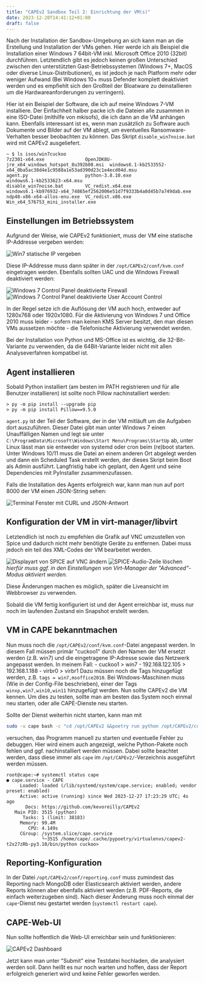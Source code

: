 ```yaml
---
title: "CAPEv2 Sandbox Teil 2: Einrichtung der VM(s)"
date: 2023-12-20T14:41:12+01:00
draft: false
---
```


Nach der Installation der Sandbox-Umgebung an sich kann man an die Erstellung und Installation der VMs gehen.
Hier werde ich als Beispiel die Installation einer Windows 7 64bit-VM inkl. Microsoft Office 2010 (32bit) durchführen.
Letztendlich gibt es jedoch keinen großen Unterschied zwischen den unterstützten Gast-Betriebssystemen (Windows 7+,
MacOS oder diverse Linux-Distributionen), es ist jedoch je nach Platform mehr oder weniger Aufwand (Bei Windows 10+ 
muss Defender komplett deaktiviert werden und es empfiehlt sich den Großteil der Bloatware zu deinstallieren um die
Hardwareanforderungen zu verringern).

Hier ist ein Beispiel der Software, die ich auf meine Windows 7-VM installiere. Der Einfachheit halber packe ich die
Dateien alle zusammen in eine ISO-Datei (mithilfe von mkisofs), die ich dann an die VM anhängen kann. Ebenfalls
interessant ist es, wenn man zusätzlich zu Software auch Dokumente und Bilder auf der VM ablegt, um eventuelles
Ransomware-Verhalten besser beobachten zu können. Das Skript `disable_win7noise.bat` wird mit CAPEv2 ausgeliefert.

```
~ $ ls isos/win7cuckoo 
7z2301-x64.exe               OpenJDK8U-jre_x64_windows_hotspot_8u392b08.msi  windows6.1-kb2533552-x64_0ba5ac38d4e1c9588a1e53ad390d23c1e4ecd04d.msu
agent.py                     python-3.8.10.exe                               windows6.1-kb2533623-x64.msu
disable_win7noise.bat        VC_redist.x64.exe                               windows6.1-kb976932-x64_74865ef2562006e51d7f9333b4a8d45b7a749dab.exe
ndp48-x86-x64-allos-enu.exe  VC_redist.x86.exe                               Win_x64_576753_mini_installer.exe
```

## Einstellungen im Betriebssystem

Aufgrund der Weise, wie CAPEv2 funktioniert, muss der VM eine statische IP-Addresse vergeben werden:

![Win7 statische IP vergeben](/img/blog/2023-cape/win7-static-ip.png)

Diese IP-Addresse muss dann später in der `/opt/CAPEv2/conf/kvm.conf` eingetragen werden.
Ebenfalls sollten UAC und die Windows Firewall deaktiviert werden:

![Windows 7 Control Panel deaktivierte Firewall](/img/blog/2023-cape/win7_firew.png)
![Windows 7 Control Panel deaktivierte User Account Control](/img/blog/2023-cape/win7_uac.png)

In der Regel setze ich die Auflösung der VM auch hoch, entweder auf 1280x768 oder 1920x1080. Für die Aktivierung von
Windows 7 und Office 2010 muss leider - sofern man keinen KMS Server besitzt, den man diesen VMs aussetzen möchte - die
Telefonische Aktivierung verwendet werden.

Bei der Installation von Python und MS-Office ist es wichtig, die 32-Bit-Variante zu verwenden, da die 64Bit-Variante
leider nicht mit allen Analyseverfahren kompatibel ist.

## Agent installieren

Sobald Python installiert (am besten im PATH registrieren und für alle Benutzer installieren) 
ist sollte noch Pillow nachinstalliert werden:

```
> py -m pip install --upgrade pip
> py -m pip install Pillow==9.5.0
```

`agent.py` ist der Teil der Software, der in der VM mitläuft um die Aufgaben dort auszuführen. Dieser Datei gibt man
unter Windows 7 einen Unauffälligen Namen und legt sie unter 
`C:\ProgramData\Microsoft\Windows\Start Menu\Programs\StartUp` ab, unter Linux lässt man sie entweder von systemd oder
cron beim (re)boot starten. Unter Windows 10/11 muss die Datei an einem anderen Ort abgelegt werden und dann ein
Scheduled Task erstellt werden, der dieses Skript beim Boot als Admin ausführt. Langfristig habe ich geplant, den Agent
und seine Dependencies mit PyInstaller zusammenzufassen.

Falls die Installation des Agents erfolgreich war, kann man nun auf port 8000 der VM einen JSON-String sehen:

![Terminal Fenster mit CURL und JSON-Antwort](/img/blog/2023-cape/win7-agent-json.png)
  
  
## Konfiguration der VM in virt-manager/libvirt

Letztendlich ist noch zu empfehlen die Grafik auf VNC umzustellen von Spice und dadurch nicht mehr benötigte Geräte
zu entfernen. Dabei muss jedoch ein teil des XML-Codes der VM bearbeitet werden. 

![Displayart von SPICE auf VNC ändern](/img/blog/2023-cape/SPICE2VNC.png)
![SPICE-Audio-Zeile löschen](/img/blog/2023-cape/SPICE-Audio.png)
*hierfür muss ggf. in den Einstellungen von Virt-Manager der "Advanced"-Modus aktiviert werden.*

Diese Änderungen machen es möglich, später die Liveansicht im Webbrowser zu verwenden.

Sobald die VM fertig konfiguriert ist und der Agent erreichbar ist, muss nur noch im laufenden Zustand ein Snapshot
erstellt werden.

## VM in CAPE bekanntmachen

Nun muss noch die `/opt/CAPEv2/conf/kvm.conf`-Datei angepasst werden. In diesem Fall müssen primär "cuckoo1" durch den
Namen der VM ersetzt werden (z.B. win7) und die eingetragene IP-Adresse sowie das Netzwerk angepasst werden.
In meinem Fall: 
    - cuckoo1 > win7
    - 192.168.122.105 > 192.168.1.188
    - virbr0 > virbr1
Dazu müssen noch die Tags hinzugefügt werden, z.B. `tags = win7,msoffice2010`. Bei Windows-Maschinen muss (Wie in der
Config-File beschrieben), einer der Tags `winxp,win7,win10,win11` hinzugefügt werden. Nun sollte CAPEv2 die VM kennen. Um
dies zu testen, sollte man am besten das System noch einmal neu starten, oder alle CAPE-Dienste neu starten.  

Sollte der Dienst weiterhin nicht starten, kann man mit 
```sh
sudo -u cape bash -c "cd /opt/CAPEv2 &&poetry run python /opt/CAPEv2/cuckoo.py"
```
versuchen, das Programm manuell zu starten und eventuelle Fehler zu debuggen. Hier wird einem auch angezeigt, welche 
Python-Pakete noch fehlen und ggf. nachinstalliert werden müssen. Dabei sollte beachtet werden, dass diese immer als
`cape` im `/opt/CAPEv2/`-Verzeichnis ausgeführt werden müssen. 
```
root@cape:~# systemctl status cape
● cape.service - CAPE
     Loaded: loaded (/lib/systemd/system/cape.service; enabled; vendor preset: enabled)
     Active: active (running) since Wed 2023-12-27 17:23:29 UTC; 4s ago
       Docs: https://github.com/kevoreilly/CAPEv2
   Main PID: 3515 (python)
      Tasks: 1 (limit: 38183)
     Memory: 99.4M
        CPU: 4.149s
     CGroup: /system.slice/cape.service
             └─3515 /home/cape/.cache/pypoetry/virtualenvs/capev2-t2x27zRb-py3.10/bin/python cuckoo>
```

## Reporting-Konfiguration

In der Datei `/opt/CAPEv2/conf/reporting.conf` muss zumindest das Reporting nach MongoDB oder Elasticsearch aktiviert
werden, andere Reports können aber ebenfalls aktiviert werden (z.B. PDF-Reports, die einfach weiterzugeben sind).
Nach dieser Änderung muss noch einmal der `cape`-Dienst neu gestartet werden (`systemctl restart cape`).

## CAPE-Web-UI
Nun sollte hoffentlich die Web-UI erreichbar sein und funktionieren:

![CAPEv2 Dashboard](/img/blog/2023-cape/cape_dashboard.png) 

Jetzt kann man unter "Submit" eine Testdatei hochladen, die analysiert werden soll.
Dann heißt es nur noch warten und hoffen, dass der Report erfolgreich generiert wird und keine Fehler geworfen werden.
